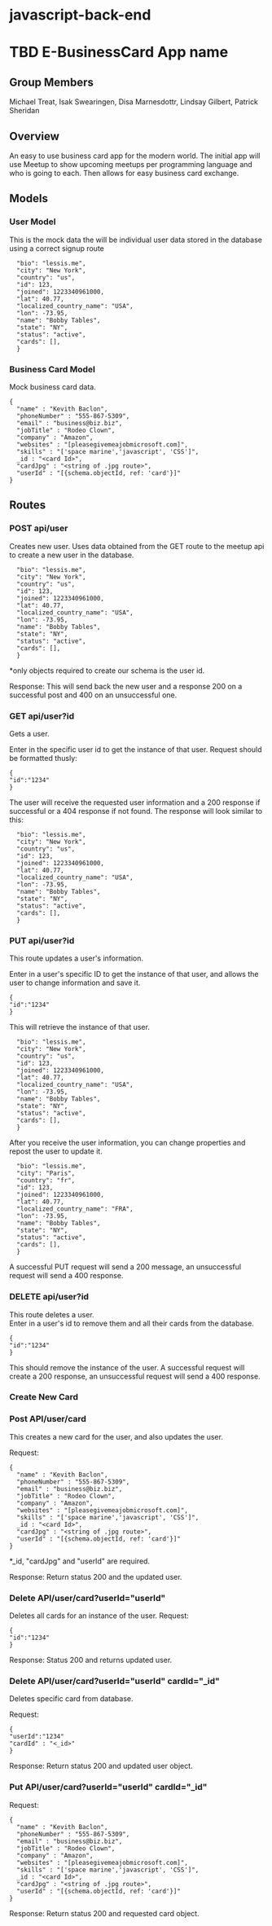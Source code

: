 # javascript-back-end

# TBD E-BusinessCard App name

## Group Members
  Michael Treat, Isak Swearingen, Disa Marnesdottr,  Lindsay Gilbert, Patrick Sheridan

## Overview
An easy to use business card app for the modern world. The initial app will use Meetup to show upcoming meetups per programming language and who is going to each. Then allows for easy business card exchange.


## Models
### User Model
This is the mock data the will be individual user data stored in the database using a correct signup route
```{
  "bio": "lessis.me",
  "city": "New York",
  "country": "us",
  "id": 123,
  "joined": 1223340961000,
  "lat": 40.77,
  "localized_country_name": "USA",
  "lon": -73.95,
  "name": "Bobby Tables",
  "state": "NY",
  "status": "active",
  "cards": [],
  }
```

### Business Card Model
Mock business card data.
```
{
  "name" : "Kevith Baclon",
  "phoneNumber" : "555-867-5309",
  "email" : "business@biz.biz",
  "jobTitle" : "Rodeo Clown",
  "company" : "Amazon",
  "websites" : "[pleasegivemeajobmicrosoft.com]",
  "skills" : "['space marine','javascript', 'CSS']",
  _id : "<card Id>",
  "cardJpg" : "<string of .jpg route>",
  "userId" : "[{schema.objectId, ref: 'card'}]"
}
```

## Routes
### POST api/user
Creates new user.
Uses data obtained from the GET route to the meetup api to create a new user in the database.

```{
  "bio": "lessis.me",
  "city": "New York",
  "country": "us",
  "id": 123,
  "joined": 1223340961000,
  "lat": 40.77,
  "localized_country_name": "USA",
  "lon": -73.95,
  "name": "Bobby Tables",
  "state": "NY",
  "status": "active",
  "cards": [],
  }
```
*only objects required to create our schema is the user id.

Response: This will send back the new user and a response 200 on a successful post and 400 on an unsuccessful one.

### GET api/user?id
Gets a user.

Enter in the specific user id to get the instance of that user.
Request should be formatted thusly:
```
{
"id":"1234"
}
```
The user will receive the requested user information and a 200 response if successful or a 404 response if not found.
The response will look similar to this:
```{
  "bio": "lessis.me",
  "city": "New York",
  "country": "us",
  "id": 123,
  "joined": 1223340961000,
  "lat": 40.77,
  "localized_country_name": "USA",
  "lon": -73.95,
  "name": "Bobby Tables",
  "state": "NY",
  "status": "active",
  "cards": [],
  }
```

### PUT api/user?id
This route updates a user's information.  

Enter in a user's specific ID to get the instance of that user, and allows the user to change information and save it.
```
{
"id":"1234"
}
```
This will retrieve the instance of that user.

```{
  "bio": "lessis.me",
  "city": "New York",
  "country": "us",
  "id": 123,
  "joined": 1223340961000,
  "lat": 40.77,
  "localized_country_name": "USA",
  "lon": -73.95,
  "name": "Bobby Tables",
  "state": "NY",
  "status": "active",
  "cards": [],
  }
```
After you receive the user information, you can change properties and repost the user to update it.

```{
  "bio": "lessis.me",
  "city": "Paris",
  "country": "fr",
  "id": 123,
  "joined": 1223340961000,
  "lat": 40.77,
  "localized_country_name": "FRA",
  "lon": -73.95,
  "name": "Bobby Tables",
  "state": "NY",
  "status": "active",
  "cards": [],
  }
```
A successful PUT request will send a 200 message, an unsuccessful request will send a 400 response.

### DELETE api/user?id
This route deletes a user.  
Enter in a user's id to remove them and all their cards from the database.
```
{
"id":"1234"
}
```
This should remove the instance of the user.  A successful request will create a 200 response, an unsuccessful request will send a 400 response.


### Create New Card

### Post API/user/card
This creates a new card for the user, and also updates the user.

Request:
```
{
  "name" : "Kevith Baclon",
  "phoneNumber" : "555-867-5309",
  "email" : "business@biz.biz",
  "jobTitle" : "Rodeo Clown",
  "company" : "Amazon",
  "websites" : "[pleasegivemeajobmicrosoft.com]",
  "skills" : "['space marine','javascript', 'CSS']",
  _id : "<card Id>",
  "cardJpg" : "<string of .jpg route>",
  "userId" : "[{schema.objectId, ref: 'card'}]"
}
```

*_id, "cardJpg" and "userId" are required.

Response: Return status 200 and the updated user.

### Delete API/user/card?userId="userId"
Deletes all cards for an instance of the user.
Request:

```
{
"id":"1234"
}
```    

Response: Status 200 and returns updated user.

### Delete API/user/card?userId="userId" cardId="_id"
  Deletes specific card from database.

Request:

```
{
"userId":"1234"
"cardId" : "<_id>"
}
```

Response: Return status 200 and updated user object.

### Put API/user/card?userId="userId" cardId="_id"

Request:

```
{
  "name" : "Kevith Baclon",
  "phoneNumber" : "555-867-5309",
  "email" : "business@biz.biz",
  "jobTitle" : "Rodeo Clown",
  "company" : "Amazon",
  "websites" : "[pleasegivemeajobmicrosoft.com]",
  "skills" : "['space marine','javascript', 'CSS']",
  _id : "<card Id>",
  "cardJpg" : "<string of .jpg route>",
  "userId" : "[{schema.objectId, ref: 'card'}]"
}
```
Response: Return status 200 and requested card object.
